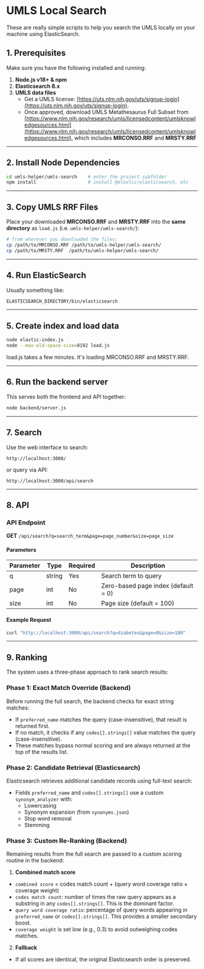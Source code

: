 # UMLS Local Search 

These are really simple scripts to help you search the UMLS locally on your machine using ElasticSearch. 

## 1. Prerequisites  
Make sure you have the following installed and running:

1. **Node.js v18+ & npm**  
2. **Elasticsearch 8.x**
3. **UMLS data files**  
   - Get a UMLS license: [https://uts.nlm.nih.gov/uts/signup-login](https://uts.nlm.nih.gov/uts/signup-login).
   - Once approved, download UMLS Metathesaurus Full Subset from [https://www.nlm.nih.gov/research/umls/licensedcontent/umlsknowledgesources.html](https://www.nlm.nih.gov/research/umls/licensedcontent/umlsknowledgesources.html), which includes **MRCONSO.RRF** and **MRSTY.RRF**

---

## 2. Install Node Dependencies

```bash
cd umls-helper/umls-search    # enter the project subfolder
npm install                   # install @elastic/elasticsearch, etc
```

---

## 3. Copy UMLS RRF Files

Place your downloaded **MRCONSO.RRF** and **MRSTY.RRF** into the **same directory** as `load.js` (i.e. `umls-helper/umls-search/`):

```bash
# from wherever you downloaded the files:
cp /path/to/MRCONSO.RRF /path/to/umls-helper/umls-search/
cp /path/to/MRSTY.RRF  /path/to/umls-helper/umls-search/
```

---

## 4. Run ElasticSearch

Usually something like: 

```bash
ELASTICSEARCH_DIRECTORY/bin/elasticsearch
```

---

## 5. Create index and load data

```bash
node elastic-index.js
node --max-old-space-size=8192 load.js
```

load.js takes a few minutes. It's loading MRCONSO.RRF and MRSTY.RRF. 

---

## 6. Run the backend server

This serves both the frontend and API together:

```bash
node backend/server.js
```

---

## 7. Search

Use the web interface to search:
```
http://localhost:3000/
```

or query via API:
```
http://localhost:3000/api/search
```

---

## 8. API

### API Endpoint

**GET** `/api/search?q=search_term&page=page_number&size=page_size`

#### Parameters

| Parameter | Type   | Required | Description |
|----------|--------|----------|-------------|
| q        | string | Yes      | Search term to query |
| page     | int    | No       | Zero-based page index (default = 0) |
| size     | int    | No       | Page size (default = 100) |

#### Example Request

```bash
curl "http://localhost:3000/api/search?q=diabetes&page=0&size=100"
```

---

## 9. Ranking

The system uses a three-phase approach to rank search results:

### Phase 1: Exact Match Override (Backend)

Before running the full search, the backend checks for exact string matches:
- If `preferred_name` matches the query (case-insensitive), that result is returned first.
- If no match, it checks if any `codes[].strings[]` value matches the query (case-insensitive).
- These matches bypass normal scoring and are always returned at the top of the results list.

### Phase 2: Candidate Retrieval (Elasticsearch)

Elasticsearch retrieves additional candidate records using full-text search:
- Fields `preferred_name` and `codes[].strings[]` use a custom `synonym_analyzer` with:
  - Lowercasing
  - Synonym expansion (from `synonyms.json`)
  - Stop word removal
  - Stemming

### Phase 3: Custom Re-Ranking (Backend)

Remaining results from the full search are passed to a custom scoring routine in the backend:

1. **Combined match score**
- `combined score` = codes match count + (query word coverage ratio × coverage weight)
- `codes match count`: number of times the raw query appears as a substring in any `codes[].strings[]`. This is the dominant factor.
- `query word coverage ratio`: percentage of query words appearing in `preferred_name` or `codes[].strings[]`. This provides a smaller secondary boost.
- `coverage weight` is set low (e.g., 0.3) to avoid outweighing codes matches.

2. **Fallback**
- If all scores are identical, the original Elasticsearch order is preserved.
